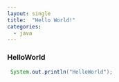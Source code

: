 ```yaml
---
layout: single
title:  "Hello World!"
categories:
  - java
---
```


### HelloWorld

```java
 System.out.println("HelloWorld");
```
